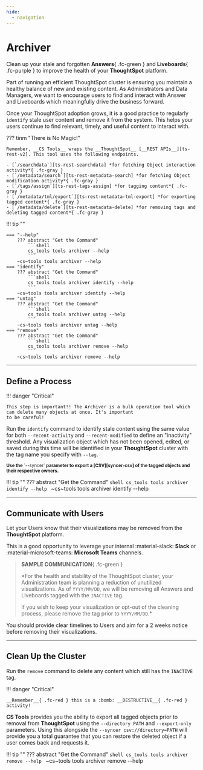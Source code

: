 ```yaml
---
hide:
  - navigation
---
```


# Archiver

Clean up your stale and forgotten __Answers__{ .fc-green } and __Liveboards__{ .fc-purple } to improve the health of
your __ThoughtSpot__ platform.

Part of running an efficient ThoughtSpot cluster is ensuring you maintain a healthy balance of new and existing content.
As Administrators and Data Managers, we want to encourage users to find and interact with Answer and Liveboards which
meaningfully drive the business forward.

Once your ThoughtSpot adoption grows, it is a good practice to regularly `identify` stale user content and remove it
from the system. This helps your users continue to find relevant, timely, and useful content to interact with.

??? tinm "There is No Magic!"

    Remember, __CS Tools__ wraps the __ThoughtSpot__ [__REST APIs__][ts-rest-v2]. This tool uses the following endpoints.

    - [`/searchdata`][ts-rest-searchdata] *for fetching Object interaction activity*{ .fc-gray }
    - [`/metadata/search`][ts-rest-metadata-search] *for fetching Object modification activity*{ .fc-gray }
    - [`/tags/assign`][ts-rest-tags-assign] *for tagging content*{ .fc-gray }
    - [`/metadata/tml/export`][ts-rest-metadata-tml-export] *for exporting tagged content*{ .fc-gray }
    - [`/metadata/delete`][ts-rest-metadata-delete] *for removing tags and deleting tagged content*{ .fc-gray }

!!! tip ""

    === "--help"
        ??? abstract "Get the Command"
            ```shell
            cs_tools tools archiver --help
            ```
        ~cs~tools tools archiver --help
    === "identify"
        ??? abstract "Get the Command"
            ```shell
            cs_tools tools archiver identify --help
            ```
        ~cs~tools tools archiver identify --help
    === "untag"
        ??? abstract "Get the Command"
            ```shell
            cs_tools tools archiver untag --help
            ```
        ~cs~tools tools archiver untag --help
    === "remove"
        ??? abstract "Get the Command"
            ```shell
            cs_tools tools archiver remove --help
            ```
        ~cs~tools tools archiver remove --help

---

## Define a Process

!!! danger "Critical"

    This step is important!! The Archiver is a bulk operation tool which can delete many objects at once. It's important
    to be careful!

Run the `identify` command to identify stale content using the same value for both `--recent-activity` and
`--recent-modified` to define an "inactivity" threshold. Any visualization object which has not been opened, edited, or
saved during this time will be identified in your __ThoughtSpot__ cluster with the tag name you specify with `--tag`.

<sub class=fc-purple>
  <b>Use the</b> `--syncer` <b>parameter to export a [CSV][syncer-csv] of the tagged objects and their respective owners.</b>
</sub>

!!! tip ""
    ??? abstract "Get the Command"
        ```shell
        cs_tools tools archiver identify --help
        ```
    ~cs~tools tools archiver identify --help

---

## Communicate with Users

Let your Users know that their visualizations may be removed from the __ThoughtSpot__ platform.

This is a good opportunity to leverage your internal :material-slack: __Slack__ or :material-microsoft-teams:
__Microsoft Teams__ channels.

> __SAMPLE COMMUNICATION__{ .fc-green }
>
> *For the health and stability of the ThoughtSpot cluster, your Administration team is planning a reduction of
> unutilized visualizations. As of `YYYY/MM/DD`, we will be removing all Answers and Liveboards tagged with the
> `INACTIVE` tag.
>
> If you wish to keep your visualization or opt-out of the cleaning process, please remove the tag prior to
> `YYYY/MM/DD`.*
>

You should provide clear timelines to Users and aim for a 2 weeks notice before removing their visualizations.

---

## Clean Up the Cluster

Run the `remove` command to delete any content which still has the `INACTIVE` tag.

!!! danger "Critical"

    __Remember__{ .fc-red } this is a :bomb: __DESTRUCTIVE__{ .fc-red } activity!

__CS Tools__ provides you the ability to export all tagged objects prior to removal from __ThoughtSpot__ using the
`--directory PATH` and `--export-only` parameters. Using this alongside the `--syncer csv://directory=PATH` will provide
you a total guarantee that you can restore the deleted object if a user comes back and requests it.

!!! tip ""
    ??? abstract "Get the Command"
        ```shell
        cs_tools tools archiver remove --help
        ```
    ~cs~tools tools archiver remove --help


[syncer-csv]: ../../syncer/csv
[ts-rest-v2]: https://developers.thoughtspot.com/docs/rest-apiv2-reference
[ts-rest-searchdata]: https://developers.thoughtspot.com/docs/restV2-playground?apiResourceId=http%2Fapi-endpoints%2Fdata%2Fsearch-data
[ts-rest-metadata-search]: https://developers.thoughtspot.com/docs/restV2-playground?apiResourceId=http%2Fapi-endpoints%2Fmetadata%2Fsearch-metadata
[ts-rest-tags-assign]: https://developers.thoughtspot.com/docs/restV2-playground?apiResourceId=http%2Fapi-endpoints%2Ftags%2Fassign-tag
[ts-rest-metadata-tml-export]: https://developers.thoughtspot.com/docs/restV2-playground?apiResourceId=http%2Fapi-endpoints%2Fmetadata%2Fexport-metadata-tml
[ts-rest-metadata-delete]: https://developers.thoughtspot.com/docs/restV2-playground?apiResourceId=http%2Fapi-endpoints%2Fmetadata%2Fdelete-metadata

